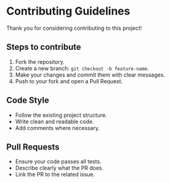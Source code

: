 # Contributing Guidelines

Thank you for considering contributing to this project!

## Steps to contribute
1. Fork the repository.
2. Create a new branch: `git checkout -b feature-name`.
3. Make your changes and commit them with clear messages.
4. Push to your fork and open a Pull Request.

## Code Style
- Follow the existing project structure.
- Write clean and readable code.
- Add comments where necessary.

## Pull Requests
- Ensure your code passes all tests.
- Describe clearly what the PR does.
- Link the PR to the related issue.

